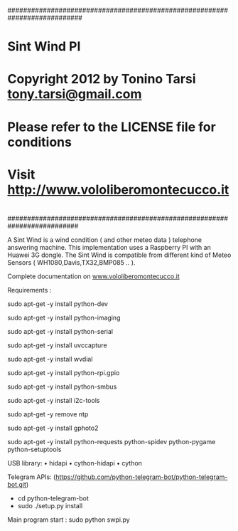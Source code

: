 ###########################################################################
# Sint Wind PI
# Copyright 2012 by Tonino Tarsi <tony.tarsi@gmail.com>
#
# Please refer to the LICENSE file for conditions
# Visit http://www.vololiberomontecucco.it
#
##########################################################################


A Sint Wind is a wind condition ( and other meteo data ) telephone answering machine. 
This implementation uses a Raspberry PI with an Huawei 3G dongle. The Sint Wind is compatible from different kind of Meteo Sensors ( WH1080,Davis,TX32,BMP085 .. ).

Complete documentation on www.vololiberomontecucco.it

Requirements :

sudo apt-get -y install python-dev

sudo apt-get -y install python-imaging

sudo apt-get -y install python-serial

sudo apt-get -y install uvccapture

sudo apt-get -y install wvdial

sudo apt-get -y install python-rpi.gpio

sudo apt-get -y install python-smbus

sudo apt-get -y install i2c-tools

sudo apt-get -y remove ntp

sudo apt-get -y install gphoto2

sudo apt-get -y install python-requests python-spidev python-pygame python-setuptools

USB library: 
•	hidapi
•	cython-hidapi
•	cython

Telegram APIs: (https://github.com/python-telegram-bot/python-telegram-bot.git)
- cd  python-telegram-bot
- sudo ./setup.py install


Main program start : sudo python swpi.py


